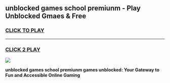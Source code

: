 
## unblocked games school premiunm - Play Unblocked Gmaes & Free
<h3>
<a href="https://premium.freeplayer.one?title=unblocked_games_school_premiunm&ref=20F">CLICK TO PLAY</a></h3>
<hr>

<h3>
<a href="https://premium.freeplayer.one?title=unblocked_games_school_premiunm&ref=20F">CLICK 2 PLAY</a>
  
</h3>

<a href="https://premium.freeplayer.one?title=unblocked_games_school_premiunm&ref=20F/"><img src="https://clearcache.store/games.png"></a>


**unblocked games school premiunm games unblocked: Your Gateway to Fun and Accessible Online Gaming**
